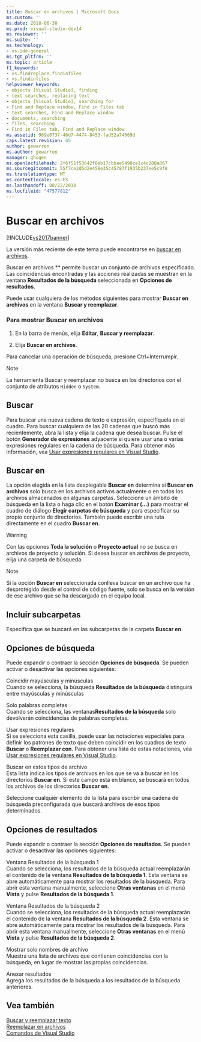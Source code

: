 ```yaml
---
title: Buscar en archivos | Microsoft Docs
ms.custom: ''
ms.date: 2018-06-30
ms.prod: visual-studio-dev14
ms.reviewer: ''
ms.suite: ''
ms.technology:
- vs-ide-general
ms.tgt_pltfrm: ''
ms.topic: article
f1_keywords:
- vs.findreplace.findinfiles
- vs.findinfiles
helpviewer_keywords:
- objects [Visual Studio], finding
- text searches, replacing text
- objects [Visual Studio], searching for
- Find and Replace window, Find in Files tab
- text searches, Find and Replace window
- documents, searching
- files, searching
- Find in Files tab, Find and Replace window
ms.assetid: 989e0737-46d7-4474-8453-fad52a74669d
caps.latest.revision: 45
author: gewarren
ms.author: gewarren
manager: ghogen
ms.openlocfilehash: 2f6f51f53642f0eb17cbbae5498ce1c4c288a867
ms.sourcegitcommit: 55f7ce2d5d2e458e35c45787f1935b237ee5c9f8
ms.translationtype: MT
ms.contentlocale: es-ES
ms.lasthandoff: 08/22/2018
ms.locfileid: "47577812"
---
```

# <a name="find-in-files"></a>Buscar en archivos
[!INCLUDE[vs2017banner](../includes/vs2017banner.md)]

La versión más reciente de este tema puede encontrarse en [buscar en archivos](https://docs.microsoft.com/visualstudio/ide/find-in-files).  
  
Buscar en archivos ** permite buscar un conjunto de archivos especificado. Las coincidencias encontradas y las acciones realizadas se muestran en la ventana **Resultados de la búsqueda** seleccionada en **Opciones de resultados**.  
  
 Puede usar cualquiera de los métodos siguientes para mostrar **Buscar en archivos** en la ventana **Buscar y reemplazar**.  
  
### <a name="to-display-find-in-files"></a>Para mostrar Buscar en archivos  
  
1.  En la barra de menús, elija **Editar**, **Buscar y reemplazar**.  
  
2.  Elija **Buscar en archivos**.  
  
 Para cancelar una operación de búsqueda, presione Ctrl+Interrumpir.  
  
> [!NOTE]
>  La herramienta Buscar y reemplazar no busca en los directorios con el conjunto de atributos `Hidden` o `System`.  
  
## <a name="find-what"></a>Buscar  
 Para buscar una nueva cadena de texto o expresión, especifíquela en el cuadro. Para buscar cualquiera de las 20 cadenas que buscó más recientemente, abra la lista y elija la cadena que desea buscar. Pulse el botón **Generador de expresiones** adyacente si quiere usar una o varias expresiones regulares en la cadena de búsqueda. Para obtener más información, vea [Usar expresiones regulares en Visual Studio](../ide/using-regular-expressions-in-visual-studio.md).  
  
## <a name="look-in"></a>Buscar en  
 La opción elegida en la lista desplegable **Buscar en** determina si **Buscar en archivos** solo busca en los archivos activos actualmente o en todos los archivos almacenados en algunas carpetas. Seleccione un ámbito de búsqueda en la lista o haga clic en el botón **Examinar (...)** para mostrar el cuadro de diálogo **Elegir carpetas de búsqueda** y para especificar su propio conjunto de directorios. También puede escribir una ruta directamente en el cuadro **Buscar en**.  
  
> [!WARNING]
>  Con las opciones **Toda la solución** o **Proyecto actual** no se busca en archivos de proyecto y solución. Si desea buscar en archivos de proyecto, elija una carpeta de búsqueda.  
  
> [!NOTE]
>  Si la opción **Buscar en** seleccionada conlleva buscar en un archivo que ha desprotegido desde el control de código fuente, solo se busca en la versión de ese archivo que se ha descargado en el equipo local.  
  
## <a name="include-subfolders"></a>Incluir subcarpetas  
 Especifica que se buscará en las subcarpetas de la carpeta **Buscar en**.  
  
## <a name="find-options"></a>Opciones de búsqueda  
 Puede expandir o contraer la sección **Opciones de búsqueda**. Se pueden activar o desactivar las opciones siguientes:  
  
 Coincidir mayúsculas y minúsculas  
 Cuando se selecciona, la búsqueda **Resultados de la búsqueda** distinguirá entre mayúsculas y minúsculas  
  
 Solo palabras completas  
 Cuando se selecciona, las ventanas**Resultados de la búsqueda** solo devolverán coincidencias de palabras completas.  
  
 Usar expresiones regulares  
 Si se selecciona esta casilla, puede usar las notaciones especiales para definir los patrones de texto que deben coincidir en los cuadros de texto **Buscar** o **Reemplazar con**. Para obtener una lista de estas notaciones, vea [Usar expresiones regulares en Visual Studio](../ide/using-regular-expressions-in-visual-studio.md).  
  
 Buscar en estos tipos de archivo  
 Esta lista indica los tipos de archivos en los que se va a buscar en los directorios **Buscar en**. Si este campo está en blanco, se buscará en todos los archivos de los directorios **Buscar en**.  
  
 Seleccione cualquier elemento de la lista para escribir una cadena de búsqueda preconfigurada que buscará archivos de esos tipos determinados.  
  
## <a name="result-options"></a>Opciones de resultados  
 Puede expandir o contraer la sección **Opciones de resultados**. Se pueden activar o desactivar las opciones siguientes:  
  
 Ventana Resultados de la búsqueda 1  
 Cuando se selecciona, los resultados de la búsqueda actual reemplazarán el contenido de la ventana **Resultados de la búsqueda 1**. Esta ventana se abre automáticamente para mostrar los resultados de la búsqueda. Para abrir esta ventana manualmente, seleccione **Otras ventanas** en el menú **Vista** y pulse **Resultados de la búsqueda 1**.  
  
 Ventana Resultados de la búsqueda 2  
 Cuando se selecciona, los resultados de la búsqueda actual reemplazarán el contenido de la ventana **Resultados de la búsqueda 2**. Esta ventana se abre automáticamente para mostrar los resultados de la búsqueda. Para abrir esta ventana manualmente, seleccione **Otras ventanas** en el menú **Vista** y pulse **Resultados de la búsqueda 2**.  
  
 Mostrar solo nombres de archivo  
 Muestra una lista de archivos que contienen coincidencias con la búsqueda, en lugar de mostrar las propias coincidencias.  
  
 Anexar resultados  
 Agrega los resultados de la búsqueda a los resultados de la búsqueda anteriores.  
  
## <a name="see-also"></a>Vea también  
 [Buscar y reemplazar texto](../ide/finding-and-replacing-text.md)   
 [Reemplazar en archivos](../ide/replace-in-files.md)   
 [Comandos de Visual Studio](../ide/reference/visual-studio-commands.md)



